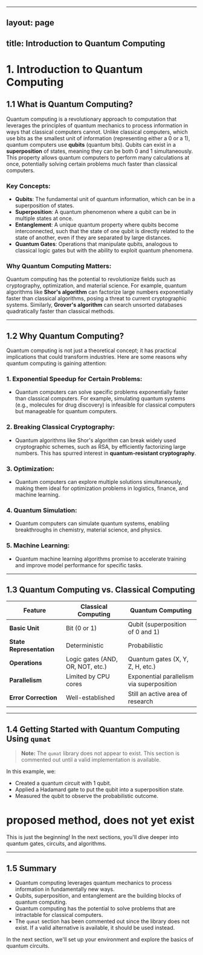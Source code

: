 


---
layout: page
---
title: Introduction to Quantum Computing
---

# 1. Introduction to Quantum Computing

## 1.1 What is Quantum Computing?

Quantum computing is a revolutionary approach to computation that leverages the principles of quantum mechanics to process information in ways that classical computers cannot. Unlike classical computers, which use bits as the smallest unit of information (representing either a 0 or a 1), quantum computers use **qubits** (quantum bits). Qubits can exist in a **superposition** of states, meaning they can be both 0 and 1 simultaneously. This property allows quantum computers to perform many calculations at once, potentially solving certain problems much faster than classical computers.

### Key Concepts:
- **Qubits**: The fundamental unit of quantum information, which can be in a superposition of states.
- **Superposition**: A quantum phenomenon where a qubit can be in multiple states at once.
- **Entanglement**: A unique quantum property where qubits become interconnected, such that the state of one qubit is directly related to the state of another, even if they are separated by large distances.
- **Quantum Gates**: Operations that manipulate qubits, analogous to classical logic gates but with the ability to exploit quantum phenomena.

### Why Quantum Computing Matters:
Quantum computing has the potential to revolutionize fields such as cryptography, optimization, and material science. For example, quantum algorithms like **Shor's algorithm** can factorize large numbers exponentially faster than classical algorithms, posing a threat to current cryptographic systems. Similarly, **Grover's algorithm** can search unsorted databases quadratically faster than classical methods.
  
---  

## 1.2 Why Quantum Computing?

Quantum computing is not just a theoretical concept; it has practical implications that could transform industries. Here are some reasons why quantum computing is gaining attention:

### 1. **Exponential Speedup for Certain Problems**:
- Quantum computers can solve specific problems exponentially faster than classical computers. For example, simulating quantum systems (e.g., molecules for drug discovery) is infeasible for classical computers but manageable for quantum computers.

### 2. **Breaking Classical Cryptography**:
- Quantum algorithms like Shor's algorithm can break widely used cryptographic schemes, such as RSA, by efficiently factorizing large numbers. This has spurred interest in **quantum-resistant cryptography**.

### 3. **Optimization**:
- Quantum computers can explore multiple solutions simultaneously, making them ideal for optimization problems in logistics, finance, and machine learning.

### 4. **Quantum Simulation**:
- Quantum computers can simulate quantum systems, enabling breakthroughs in chemistry, material science, and physics.

### 5. **Machine Learning**:
- Quantum machine learning algorithms promise to accelerate training and improve model performance for specific tasks.

---  

## 1.3 Quantum Computing vs. Classical Computing

| Feature                | Classical Computing               | Quantum Computing               |  
|------------------------|-----------------------------------|----------------------------------|  
| **Basic Unit**         | Bit (0 or 1)                     | Qubit (superposition of 0 and 1)|  
| **State Representation**| Deterministic                    | Probabilistic                   |  
| **Operations**         | Logic gates (AND, OR, NOT, etc.) | Quantum gates (X, Y, Z, H, etc.)|  
| **Parallelism**        | Limited by CPU cores             | Exponential parallelism via superposition |  
| **Error Correction**   | Well-established                 | Still an active area of research|  
  
---  

## 1.4 Getting Started with Quantum Computing Using `qumat`

> **Note:** The `qumat` library does not appear to exist. This section is commented out until a valid implementation is available.

<!-- To begin your journey into quantum computing, you'll use the `qumat` library, which provides a simple and unified interface for working with quantum circuits across different backends (e.g., Amazon Braket, Cirq, Qiskit). Here's a quick example to get you started: -->

<!--```python  
from qumat import QuMat  

# Initialize a quantum circuit with 1 qubit  
backend_config = {'backend_name': 'qiskit', 'backend_options': {'simulator_type': 'qasm_simulator', 'shots': 1000}}  
qc = QuMat(backend_config)  
qc.create_empty_circuit(1)  
  
# Apply a Hadamard gate to create a superposition  
qc.apply_hadamard_gate(0)  
  
# Execute the circuit and measure the result  
result = qc.execute_circuit()  
print(result)   
``` -->

In this example, we:

* Created a quantum circuit with 1 qubit.
* Applied a Hadamard gate to put the qubit into a superposition state.
* Measured the qubit to observe the probabilistic outcome.

# proposed method, does not yet exist


This is just the beginning! In the next sections, you'll dive deeper into quantum gates, circuits, and algorithms.

---

## 1.5 Summary

* Quantum computing leverages quantum mechanics to process information in fundamentally new ways.
* Qubits, superposition, and entanglement are the building blocks of quantum computing.
* Quantum computing has the potential to solve problems that are intractable for classical computers.
* The `qumat` section has been commented out since the library does not exist. If a valid alternative is available, it should be used instead.

In the next section, we'll set up your environment and explore the basics of quantum circuits.
